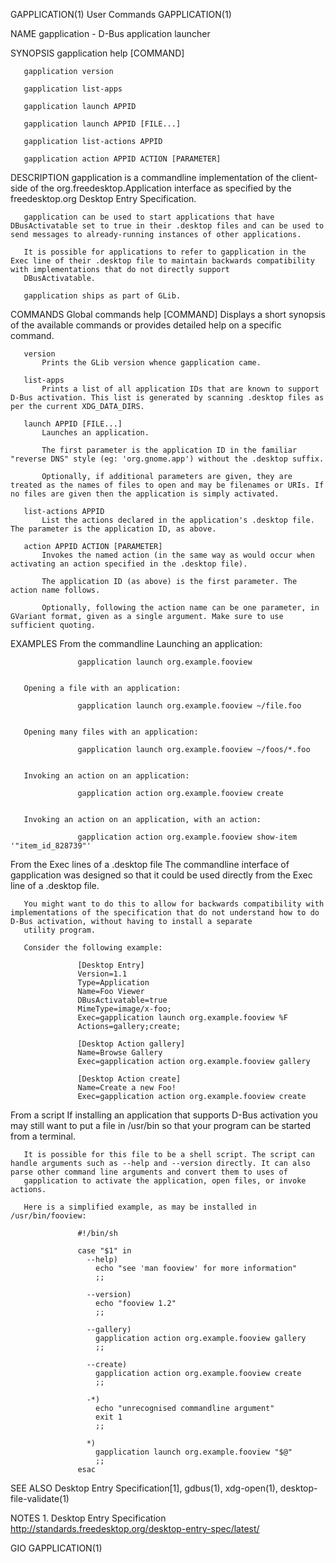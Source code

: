 GAPPLICATION(1)                                                                                 User Commands                                                                                 GAPPLICATION(1)



NAME
       gapplication - D-Bus application launcher

SYNOPSIS
       gapplication help [COMMAND]

       gapplication version

       gapplication list-apps

       gapplication launch APPID

       gapplication launch APPID [FILE...]

       gapplication list-actions APPID

       gapplication action APPID ACTION [PARAMETER]

DESCRIPTION
       gapplication is a commandline implementation of the client-side of the org.freedesktop.Application interface as specified by the freedesktop.org Desktop Entry Specification.

       gapplication can be used to start applications that have DBusActivatable set to true in their .desktop files and can be used to send messages to already-running instances of other applications.

       It is possible for applications to refer to gapplication in the Exec line of their .desktop file to maintain backwards compatibility with implementations that do not directly support
       DBusActivatable.

       gapplication ships as part of GLib.

COMMANDS
   Global commands
       help [COMMAND]
           Displays a short synopsis of the available commands or provides detailed help on a specific command.

       version
           Prints the GLib version whence gapplication came.

       list-apps
           Prints a list of all application IDs that are known to support D-Bus activation. This list is generated by scanning .desktop files as per the current XDG_DATA_DIRS.

       launch APPID [FILE...]
           Launches an application.

           The first parameter is the application ID in the familiar "reverse DNS" style (eg: 'org.gnome.app') without the .desktop suffix.

           Optionally, if additional parameters are given, they are treated as the names of files to open and may be filenames or URIs. If no files are given then the application is simply activated.

       list-actions APPID
           List the actions declared in the application's .desktop file. The parameter is the application ID, as above.

       action APPID ACTION [PARAMETER]
           Invokes the named action (in the same way as would occur when activating an action specified in the .desktop file).

           The application ID (as above) is the first parameter. The action name follows.

           Optionally, following the action name can be one parameter, in GVariant format, given as a single argument. Make sure to use sufficient quoting.

EXAMPLES
   From the commandline
       Launching an application:

                   gapplication launch org.example.fooview


       Opening a file with an application:

                   gapplication launch org.example.fooview ~/file.foo


       Opening many files with an application:

                   gapplication launch org.example.fooview ~/foos/*.foo


       Invoking an action on an application:

                   gapplication action org.example.fooview create


       Invoking an action on an application, with an action:

                   gapplication action org.example.fooview show-item '"item_id_828739"'


   From the Exec lines of a .desktop file
       The commandline interface of gapplication was designed so that it could be used directly from the Exec line of a .desktop file.

       You might want to do this to allow for backwards compatibility with implementations of the specification that do not understand how to do D-Bus activation, without having to install a separate
       utility program.

       Consider the following example:

                   [Desktop Entry]
                   Version=1.1
                   Type=Application
                   Name=Foo Viewer
                   DBusActivatable=true
                   MimeType=image/x-foo;
                   Exec=gapplication launch org.example.fooview %F
                   Actions=gallery;create;

                   [Desktop Action gallery]
                   Name=Browse Gallery
                   Exec=gapplication action org.example.fooview gallery

                   [Desktop Action create]
                   Name=Create a new Foo!
                   Exec=gapplication action org.example.fooview create


   From a script
       If installing an application that supports D-Bus activation you may still want to put a file in /usr/bin so that your program can be started from a terminal.

       It is possible for this file to be a shell script. The script can handle arguments such as --help and --version directly. It can also parse other command line arguments and convert them to uses of
       gapplication to activate the application, open files, or invoke actions.

       Here is a simplified example, as may be installed in /usr/bin/fooview:

                   #!/bin/sh

                   case "$1" in
                     --help)
                       echo "see 'man fooview' for more information"
                       ;;

                     --version)
                       echo "fooview 1.2"
                       ;;

                     --gallery)
                       gapplication action org.example.fooview gallery
                       ;;

                     --create)
                       gapplication action org.example.fooview create
                       ;;

                     -*)
                       echo "unrecognised commandline argument"
                       exit 1
                       ;;

                     *)
                       gapplication launch org.example.fooview "$@"
                       ;;
                   esac


SEE ALSO
       Desktop Entry Specification[1], gdbus(1), xdg-open(1), desktop-file-validate(1)

NOTES
        1. Desktop Entry Specification
           http://standards.freedesktop.org/desktop-entry-spec/latest/



GIO                                                                                                                                                                                           GAPPLICATION(1)
